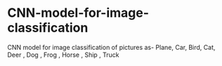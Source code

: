 # CNN-model-for-image-classification
CNN model for image classification of pictures as- Plane, Car, Bird, Cat, Deer , Dog , Frog , Horse , Ship , Truck 

